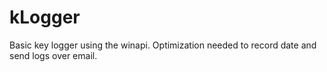 # kLogger

Basic key logger using the winapi. Optimization needed to record date and send logs over email.
